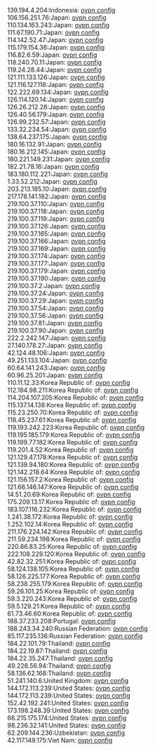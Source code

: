 139.194.4.204:Indonesia: [ovpn config](vpn/139_194_4_204.ovpn)  
106.156.251.76:Japan: [ovpn config](vpn/106_156_251_76.ovpn)  
110.134.163.243:Japan: [ovpn config](vpn/110_134_163_243.ovpn)  
111.67.190.71:Japan: [ovpn config](vpn/111_67_190_71.ovpn)  
114.142.52.47:Japan: [ovpn config](vpn/114_142_52_47.ovpn)  
115.179.154.36:Japan: [ovpn config](vpn/115_179_154_36.ovpn)  
116.82.6.59:Japan: [ovpn config](vpn/116_82_6_59.ovpn)  
118.240.70.11:Japan: [ovpn config](vpn/118_240_70_11.ovpn)  
119.24.28.44:Japan: [ovpn config](vpn/119_24_28_44.ovpn)  
121.111.133.126:Japan: [ovpn config](vpn/121_111_133_126.ovpn)  
121.116.127.118:Japan: [ovpn config](vpn/121_116_127_118.ovpn)  
122.222.69.134:Japan: [ovpn config](vpn/122_222_69_134.ovpn)  
126.114.120.14:Japan: [ovpn config](vpn/126_114_120_14.ovpn)  
126.26.212.28:Japan: [ovpn config](vpn/126_26_212_28.ovpn)  
126.40.56.179:Japan: [ovpn config](vpn/126_40_56_179.ovpn)  
126.99.232.57:Japan: [ovpn config](vpn/126_99_232_57.ovpn)  
133.32.234.54:Japan: [ovpn config](vpn/133_32_234_54.ovpn)  
138.64.237.175:Japan: [ovpn config](vpn/138_64_237_175.ovpn)  
180.16.132.91:Japan: [ovpn config](vpn/180_16_132_91.ovpn)  
180.16.212.145:Japan: [ovpn config](vpn/180_16_212_145.ovpn)  
180.221.149.231:Japan: [ovpn config](vpn/180_221_149_231.ovpn)  
182.21.78.16:Japan: [ovpn config](vpn/182_21_78_16.ovpn)  
183.180.112.221:Japan: [ovpn config](vpn/183_180_112_221.ovpn)  
1.33.52.212:Japan: [ovpn config](vpn/1_33_52_212.ovpn)  
203.213.185.10:Japan: [ovpn config](vpn/203_213_185_10.ovpn)  
217.178.141.182:Japan: [ovpn config](vpn/217_178_141_182.ovpn)  
219.100.37.110:Japan: [ovpn config](vpn/219_100_37_110.ovpn)  
219.100.37.118:Japan: [ovpn config](vpn/219_100_37_118.ovpn)  
219.100.37.119:Japan: [ovpn config](vpn/219_100_37_119.ovpn)  
219.100.37.126:Japan: [ovpn config](vpn/219_100_37_126.ovpn)  
219.100.37.165:Japan: [ovpn config](vpn/219_100_37_165.ovpn)  
219.100.37.166:Japan: [ovpn config](vpn/219_100_37_166.ovpn)  
219.100.37.169:Japan: [ovpn config](vpn/219_100_37_169.ovpn)  
219.100.37.174:Japan: [ovpn config](vpn/219_100_37_174.ovpn)  
219.100.37.177:Japan: [ovpn config](vpn/219_100_37_177.ovpn)  
219.100.37.179:Japan: [ovpn config](vpn/219_100_37_179.ovpn)  
219.100.37.190:Japan: [ovpn config](vpn/219_100_37_190.ovpn)  
219.100.37.2:Japan: [ovpn config](vpn/219_100_37_2.ovpn)  
219.100.37.24:Japan: [ovpn config](vpn/219_100_37_24.ovpn)  
219.100.37.29:Japan: [ovpn config](vpn/219_100_37_29.ovpn)  
219.100.37.54:Japan: [ovpn config](vpn/219_100_37_54.ovpn)  
219.100.37.56:Japan: [ovpn config](vpn/219_100_37_56.ovpn)  
219.100.37.81:Japan: [ovpn config](vpn/219_100_37_81.ovpn)  
219.100.37.90:Japan: [ovpn config](vpn/219_100_37_90.ovpn)  
222.2.242.147:Japan: [ovpn config](vpn/222_2_242_147.ovpn)  
27.140.178.27:Japan: [ovpn config](vpn/27_140_178_27.ovpn)  
42.124.48.106:Japan: [ovpn config](vpn/42_124_48_106.ovpn)  
49.251.133.104:Japan: [ovpn config](vpn/49_251_133_104.ovpn)  
60.64.141.243:Japan: [ovpn config](vpn/60_64_141_243.ovpn)  
60.96.25.201:Japan: [ovpn config](vpn/60_96_25_201.ovpn)  
110.11.12.33:Korea Republic of: [ovpn config](vpn/110_11_12_33.ovpn)  
112.184.98.211:Korea Republic of: [ovpn config](vpn/112_184_98_211.ovpn)  
114.204.107.205:Korea Republic of: [ovpn config](vpn/114_204_107_205.ovpn)  
115.137.14.138:Korea Republic of: [ovpn config](vpn/115_137_14_138.ovpn)  
115.23.250.70:Korea Republic of: [ovpn config](vpn/115_23_250_70.ovpn)  
118.45.237.61:Korea Republic of: [ovpn config](vpn/118_45_237_61.ovpn)  
119.193.242.223:Korea Republic of: [ovpn config](vpn/119_193_242_223.ovpn)  
119.195.185.179:Korea Republic of: [ovpn config](vpn/119_195_185_179.ovpn)  
119.199.77.182:Korea Republic of: [ovpn config](vpn/119_199_77_182.ovpn)  
119.201.4.52:Korea Republic of: [ovpn config](vpn/119_201_4_52.ovpn)  
121.129.47.178:Korea Republic of: [ovpn config](vpn/121_129_47_178.ovpn)  
121.139.94.180:Korea Republic of: [ovpn config](vpn/121_139_94_180.ovpn)  
121.142.218.64:Korea Republic of: [ovpn config](vpn/121_142_218_64.ovpn)  
121.156.157.2:Korea Republic of: [ovpn config](vpn/121_156_157_2.ovpn)  
121.66.146.147:Korea Republic of: [ovpn config](vpn/121_66_146_147.ovpn)  
14.51.20.69:Korea Republic of: [ovpn config](vpn/14_51_20_69.ovpn)  
175.209.13.17:Korea Republic of: [ovpn config](vpn/175_209_13_17.ovpn)  
183.107.116.232:Korea Republic of: [ovpn config](vpn/183_107_116_232.ovpn)  
1.241.38.172:Korea Republic of: [ovpn config](vpn/1_241_38_172.ovpn)  
1.252.102.14:Korea Republic of: [ovpn config](vpn/1_252_102_14.ovpn)  
211.176.224.142:Korea Republic of: [ovpn config](vpn/211_176_224_142.ovpn)  
211.59.234.198:Korea Republic of: [ovpn config](vpn/211_59_234_198.ovpn)  
220.86.83.25:Korea Republic of: [ovpn config](vpn/220_86_83_25.ovpn)  
222.108.229.120:Korea Republic of: [ovpn config](vpn/222_108_229_120.ovpn)  
42.82.32.251:Korea Republic of: [ovpn config](vpn/42_82_32_251.ovpn)  
58.124.138.105:Korea Republic of: [ovpn config](vpn/58_124_138_105.ovpn)  
58.126.225.177:Korea Republic of: [ovpn config](vpn/58_126_225_177.ovpn)  
58.238.255.179:Korea Republic of: [ovpn config](vpn/58_238_255_179.ovpn)  
59.26.101.25:Korea Republic of: [ovpn config](vpn/59_26_101_25.ovpn)  
59.3.220.243:Korea Republic of: [ovpn config](vpn/59_3_220_243.ovpn)  
59.5.129.21:Korea Republic of: [ovpn config](vpn/59_5_129_21.ovpn)  
61.73.46.60:Korea Republic of: [ovpn config](vpn/61_73_46_60.ovpn)  
188.37.233.208:Portugal: [ovpn config](vpn/188_37_233_208.ovpn)  
188.243.34.240:Russian Federation: [ovpn config](vpn/188_243_34_240.ovpn)  
85.117.235.136:Russian Federation: [ovpn config](vpn/85_117_235_136.ovpn)  
184.22.101.79:Thailand: [ovpn config](vpn/184_22_101_79.ovpn)  
184.22.19.87:Thailand: [ovpn config](vpn/184_22_19_87.ovpn)  
184.22.35.247:Thailand: [ovpn config](vpn/184_22_35_247.ovpn)  
49.228.56.94:Thailand: [ovpn config](vpn/49_228_56_94.ovpn)  
58.136.62.168:Thailand: [ovpn config](vpn/58_136_62_168.ovpn)  
51.241.140.6:United Kingdom: [ovpn config](vpn/51_241_140_6.ovpn)  
144.172.113.239:United States: [ovpn config](vpn/144_172_113_239.ovpn)  
144.172.113.239:United States: [ovpn config](vpn/144_172_113_239.ovpn)  
152.42.192.241:United States: [ovpn config](vpn/152_42_192_241.ovpn)  
173.198.248.39:United States: [ovpn config](vpn/173_198_248_39.ovpn)  
66.215.175.174:United States: [ovpn config](vpn/66_215_175_174.ovpn)  
98.236.32.141:United States: [ovpn config](vpn/98_236_32_141.ovpn)  
62.209.144.236:Uzbekistan: [ovpn config](vpn/62_209_144_236.ovpn)  
42.117.149.175:Viet Nam: [ovpn config](vpn/42_117_149_175.ovpn)  
